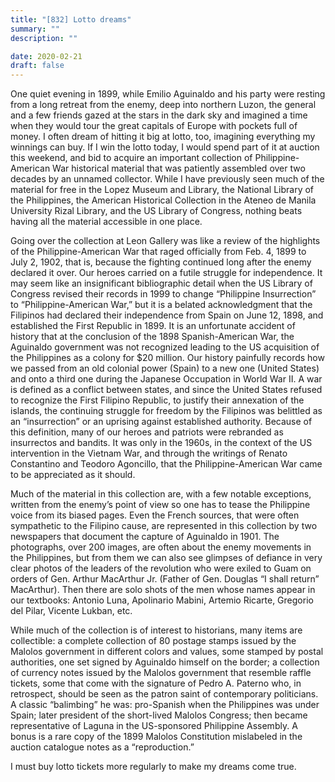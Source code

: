 ```yaml
---
title: "[832] Lotto dreams"
summary: ""
description: ""

date: 2020-02-21
draft: false
---
```


One quiet evening in 1899, while Emilio Aguinaldo and his party were resting from a long retreat from the enemy, deep into northern Luzon, the general and a few friends gazed at the stars in the dark sky and imagined a time when they would tour the great capitals of Europe with pockets full of money. I often dream of hitting it big at lotto, too, imagining everything my winnings can buy. If I win the lotto today, I would spend part of it at auction this weekend, and bid to acquire an important collection of Philippine-American War historical material that was patiently assembled over two decades by an unnamed collector. While I have previously seen much of the material for free in the Lopez Museum and Library, the National Library of the Philippines, the American Historical Collection in the Ateneo de Manila University Rizal Library, and the US Library of Congress, nothing beats having all the material accessible in one place.

Going over the collection at Leon Gallery was like a review of the highlights of the Philippine-American War that raged officially from Feb. 4, 1899 to July 2, 1902, that is, because the fighting continued long after the enemy declared it over. Our heroes carried on a futile struggle for independence. It may seem like an insignificant bibliographic detail when the US Library of Congress revised their records in 1999 to change “Philippine Insurrection” to “Philippine-American War,” but it is a belated acknowledgment that the Filipinos had declared their independence from Spain on June 12, 1898, and established the First Republic in 1899. It is an unfortunate accident of history that at the conclusion of the 1898 Spanish-American War, the Aguinaldo government was not recognized leading to the US acquisition of the Philippines as a colony for $20 million. Our history painfully records how we passed from an old colonial power (Spain) to a new one (United States) and onto a third one during the Japanese Occupation in World War II. A war is defined as a conflict between states, and since the United States refused to recognize the First Filipino Republic, to justify their annexation of the islands, the continuing struggle for freedom by the Filipinos was belittled as an “insurrection” or an uprising against established authority. Because of this definition, many of our heroes and patriots were rebranded as insurrectos and bandits. It was only in the 1960s, in the context of the US intervention in the Vietnam War, and through the writings of Renato Constantino and Teodoro Agoncillo, that the Philippine-American War came to be appreciated as it should.

Much of the material in this collection are, with a few notable exceptions, written from the enemy’s point of view so one has to tease the Philippine voice from its biased pages. Even the French sources, that were often sympathetic to the Filipino cause, are represented in this collection by two newspapers that document the capture of Aguinaldo in 1901. The photographs, over 200 images, are often about the enemy movements in the Philippines, but from them we can also see glimpses of defiance in very clear photos of the leaders of the revolution who were exiled to Guam on orders of Gen. Arthur MacArthur Jr. (Father of Gen. Douglas “I shall return” MacArthur). Then there are solo shots of the men whose names appear in our textbooks: Antonio Luna, Apolinario Mabini, Artemio Ricarte, Gregorio del Pilar, Vicente Lukban, etc.

While much of the collection is of interest to historians, many items are collectible: a complete collection of 80 postage stamps issued by the Malolos government in different colors and values, some stamped by postal authorities, one set signed by Aguinaldo himself on the border; a collection of currency notes issued by the Malolos government that resemble raffle tickets, some that come with the signature of Pedro A. Paterno who, in retrospect, should be seen as the patron saint of contemporary politicians. A classic “balimbing” he was: pro-Spanish when the Philippines was under Spain; later president of the short-lived Malolos Congress; then became representative of Laguna in the US-sponsored Philippine Assembly. A bonus is a rare copy of the 1899 Malolos Constitution mislabeled in the auction catalogue notes as a “reproduction.”

I must buy lotto tickets more regularly to make my dreams come true.
